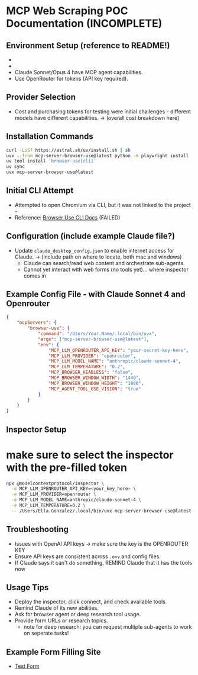 # MCP Web Scraping POC Documentation (INCOMPLETE)

## Environment Setup (reference to README!)
- 
-
- Claude Sonnet/Opus 4 have MCP agent capabilities.
- Use OpenRouter for tokens (API key required).

## Provider Selection
- Cost and purchasing tokens for testing were initial challenges - different models have different capabilities.
-> (overall cost breakdown here)

## Installation Commands

```bash
curl -LsSf https://astral.sh/uv/install.sh | sh
uvx --from mcp-server-browser-use@latest python -m playwright install
uv tool install 'browser-use[cli]'
uv sync
uvx mcp-server-browser-use@latest
```

## Initial CLI Attempt
- Attempted to open Chromium via CLI, but it was not linked to the project - 
- Reference: [Browser Use CLI Docs](https://docs.browser-use.com/cli) (FAILED)

## Configuration (include example Claude file?)
- Update `claude_desktop_config.json` to enable internet access for Claude.
-> (include path on where to locate, both mac and windows)
    - Claude can search/read web content and orchestrate sub-agents.
    - Cannot yet interact with web forms (no tools yet)... where inspector comes in

## Example Config File - with Claude Sonnet 4 and Openrouter
```json
{ 
    "mcpServers": {
        "browser-use": {
            "command": "/Users/Your.Name/.local/bin/uvx",
            "args": ["mcp-server-browser-use@latest"],
            "env": {
                "MCP_LLM_OPENROUTER_API_KEY": "your-secret-key-here",
                "MCP_LLM_PROVIDER": "openrouter",
                "MCP_LLM_MODEL_NAME": "anthropic/claude-sonnet-4",
                "MCP_LLM_TEMPERATURE": "0.2",
                "MCP_BROWSER_HEADLESS": "false",
                "MCP_BROWSER_WINDOW_WIDTH": "1440",
                "MCP_BROWSER_WINDOW_HEIGHT": "1080",
                "MCP_AGENT_TOOL_USE_VISION": "true"
            }
        }
    }
}
```

## Inspector Setup
# make sure to select the inspector with the pre-filled token

```bash
npx @modelcontextprotocol/inspector \
  -e MCP_LLM_OPENROUTER_API_KEY=<your_key_here> \
  -e MCP_LLM_PROVIDER=openrouter \
  -e MCP_LLM_MODEL_NAME=anthropic/claude-sonnet-4 \
  -e MCP_LLM_TEMPERATURE=0.2 \
  -- /Users/Ella.Gonzalez/.local/bin/uvx mcp-server-browser-use@latest
```

## Troubleshooting

- Issues with OpenAI API keys -> make sure the key is the OPENROUTER KEY
- Ensure API keys are consistent across `.env` and config files.
- If Claude says it can't do something, REMIND Claude that it has the tools now

## Usage Tips

- Deploy the inspector, click connect, and check available tools.
- Remind Claude of its new abilities.
- Ask for browser agent or deep research tool usage.
- Provide form URLs or research topics.
    - note for deep research: you can request multiple sub-agents to work on seperate tasks!

## Example Form Filling Site

- [Test Form](https://testpages.herokuapp.com/styled/basic-html-form-test.html)
